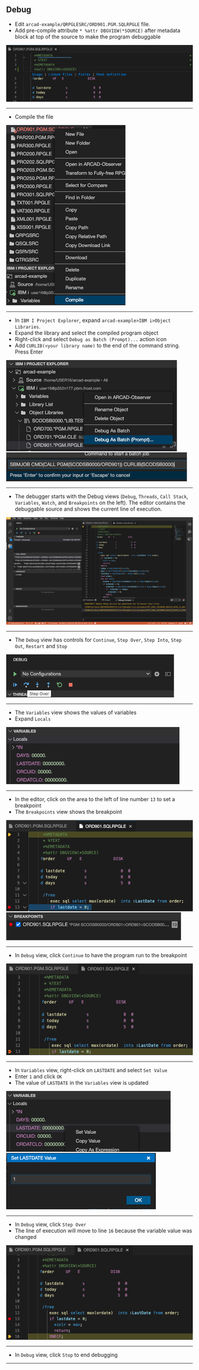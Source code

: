 
<!-- panels:start -->

<!-- div:left-panel -->

## Debug

* Edit `arcad-example/QRPGLESRC/ORD901.PGM.SQLRPGLE` file. 
* Add pre-compile attribute `* %attr DBGVIEW(*SOURCE)` after metadata block at top of the source to make the program debuggable 

<!-- div:right-panel -->

![](08/debug_a.png)

<!-- panels:end -->

---

<!-- panels:start -->

<!-- div:left-panel -->

* Compile the file

<!-- div:right-panel -->

![](08/debug_b.png)

<!-- panels:end -->

---


<!-- panels:start -->

<!-- div:left-panel -->

* In `IBM I Project Explorer`, expand `arcad-example>IBM i>Object Libraries`.
* Expand the library and select the compiled program object 
* Right-click and select `Debug as Batch (Prompt)...` action icon  
* Add `CURLIB(<your library name)` to the end of the command string.  Press Enter

<!-- div:right-panel -->

![](08/debug_c.png)
![](08/debug_d.png)

<!-- panels:end -->

---

<!-- panels:start -->

<!-- div:left-panel -->

* The debugger starts with the Debug views (`Debug`, `Threads`, `Call Stack`, `Variables`, `Watch`, and `Breakpoints` on the left).  The editor contains the debuggable source and shows the current line of execution.

<!-- div:right-panel -->

![](08/debug_e.png)

<!-- panels:end -->

---


<!-- panels:start -->

<!-- div:left-panel -->

* The `Debug` view has controls for `Continue`, `Step Over`, `Step Into`, `Step Out`, `Restart` and `Stop`

<!-- div:right-panel -->

![](08/debug_f.png)

<!-- panels:end -->

---


<!-- panels:start -->

<!-- div:left-panel -->

* The `Variables` view shows the values of variables
* Expand `Locals`

<!-- div:right-panel -->

![](08/debug_g.png)

<!-- panels:end -->

---


<!-- panels:start -->

<!-- div:left-panel -->

* In the editor, click on the area to the left of line number `13` to set a breakpoint
* The `Breakpoints` view shows the breakpoint

<!-- div:right-panel -->

![](08/debug_h.png)
![](08/debug_i.png)

<!-- panels:end -->

---


<!-- panels:start -->

<!-- div:left-panel -->

* In `Debug` view, click `Continue` to have the program run to the breakpoint

<!-- div:right-panel -->

![](08/debug_j.png)

<!-- panels:end -->

---


<!-- panels:start -->

<!-- div:left-panel -->

* In `Variables` view, right-click on `LASTDATE` and select `Set Value`
* Enter `1` and click `OK`
* The value of `LASTDATE` in the `Variables` view is updated

<!-- div:right-panel -->

![](08/debug_k.png)
![](08/debug_l.png)

<!-- panels:end -->

---



<!-- panels:start -->

<!-- div:left-panel -->

* In `Debug` view, click `Step Over`
* The line of execution will move to line `16` because the variable value was changed


<!-- div:right-panel -->

![](08/debug_m.png)

<!-- panels:end -->

---


<!-- panels:start -->

<!-- div:left-panel -->

* In `Debug` view, click `Stop` to end debugging


<!-- div:right-panel -->


<!-- panels:end -->

---

